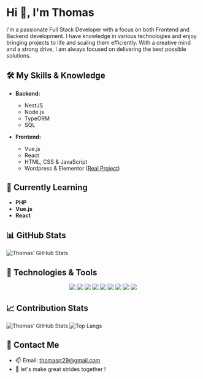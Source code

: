 # Hi 👋, I'm Thomas

I'm a passionate Full Stack Developer with a focus on both Frontend and Backend development. I have knowledge in various technologies and enjoy bringing projects to life and scaling them efficiently. With a creative mind and a strong drive, I am always focused on delivering the best possible solutions.

## 🛠️ My Skills & Knowledge

- **Backend:**
  - NestJS
  - Node.js
  - TypeORM
  - SQL

- **Frontend:**
  - Vue.js
  - React
  - HTML, CSS & JavaScript
  - Wordpress & Elementor ([Real Project](https://essentialshoesco.com))

## 🌱 Currently Learning

- **PHP**
- **Vue.js**
- **React**

## 📊 GitHub Stats

![Thomas' GitHub Stats](https://github-readme-stats.vercel.app/api?username=Thomasrr29&show_icons=true&theme=dark)

## 🚀 Technologies & Tools

<p align="center">
  <img src="https://img.shields.io/badge/NestJS-E0234E?style=for-the-badge&logo=nestjs&logoColor=white"/>
  <img src="https://img.shields.io/badge/Node.js-43853D?style=for-the-badge&logo=node.js&logoColor=white"/>
  <img src="https://img.shields.io/badge/TypeORM-E535AB?style=for-the-badge&logo=typeorm&logoColor=white"/>
  <img src="https://img.shields.io/badge/SQL-4479A1?style=for-the-badge&logo=postgresql&logoColor=white"/>
  <img src="https://img.shields.io/badge/Vue.js-35495E?style=for-the-badge&logo=vue.js&logoColor=4FC08D"/>
  <img src="https://img.shields.io/badge/React-61DAFB?style=for-the-badge&logo=react&logoColor=black"/>
  <img src="https://img.shields.io/badge/HTML5-E34F26?style=for-the-badge&logo=html5&logoColor=white"/>
  <img src="https://img.shields.io/badge/CSS3-1572B6?style=for-the-badge&logo=css3&logoColor=white"/>
  <img src="https://img.shields.io/badge/JavaScript-F7DF1E?style=for-the-badge&logo=javascript&logoColor=black"/>
</p>

## 📈 Contribution Stats

![Thomas' GitHub Stats](https://github-readme-streak-stats.herokuapp.com/?user=Thomasrr29&theme=dark)
![Top Langs](https://github-readme-stats.vercel.app/api/top-langs/?username=Thomasrr29&layout=compact&theme=dark)

## 📧 Contact Me

- 📫 Email: [thomasrr29@gmail.com](mailto:thomasrr29@gmail.com)
- 💬 let's make great strides together !
